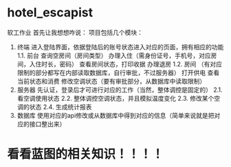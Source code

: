 # hotel_escapist
 软工作业
首先让我想想咋说：
项目包括几个模块：
1. 终端
    进入登陆界面，依据登陆后的账号状态进入对应的页面，拥有相应的功能
    1.1. 前台
        查询空房间（房间类型）
        办理入住（需身份证号，手机号，对应房间，入住时长，密码）
        查看房间状态，打印收据
        办理退房
    1.2. 房间 （有对应限制的部分都写在内部读取数据库，自行审批，不过服务器）
        打开供电
        查看当前状态和消费
        修改空调状态（要有审批部分，从数据库中读取限制）
2. 服务器
    先认证，登录后才可进行对应的工作（当然，整体调控是固定的）
    2.1. 看空调使用状态
    2.2. 整体调控空调状态，并且模拟温度变化
    2.3. 修改某个空调的状态
    2.4. 生成统计报表
3. 数据库
    使用对应的api修改或从数据库中得到对应的信息（简单来说就是把对应的接口整出来）


#  看看蓝图的相关知识！！！！